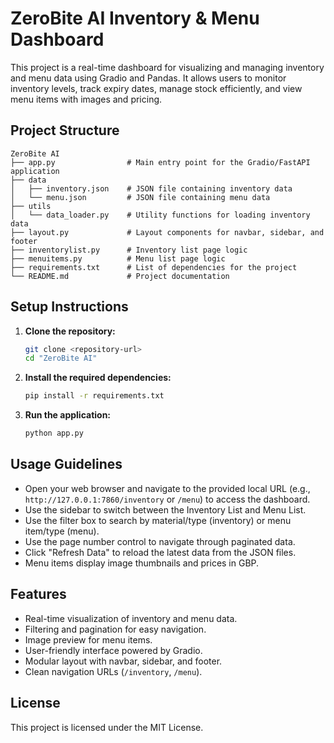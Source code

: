 # ZeroBite AI Inventory & Menu Dashboard

This project is a real-time dashboard for visualizing and managing inventory and menu data using Gradio and Pandas. It allows users to monitor inventory levels, track expiry dates, manage stock efficiently, and view menu items with images and pricing.

## Project Structure

```
ZeroBite AI
├── app.py                # Main entry point for the Gradio/FastAPI application
├── data
│   ├── inventory.json    # JSON file containing inventory data
│   └── menu.json         # JSON file containing menu data
├── utils
│   └── data_loader.py    # Utility functions for loading inventory data
├── layout.py             # Layout components for navbar, sidebar, and footer
├── inventorylist.py      # Inventory list page logic
├── menuitems.py          # Menu list page logic
├── requirements.txt      # List of dependencies for the project
└── README.md             # Project documentation
```

## Setup Instructions

1. **Clone the repository:**
   ```sh
   git clone <repository-url>
   cd "ZeroBite AI"
   ```

2. **Install the required dependencies:**
   ```sh
   pip install -r requirements.txt
   ```

3. **Run the application:**
   ```sh
   python app.py
   ```

## Usage Guidelines

- Open your web browser and navigate to the provided local URL (e.g., `http://127.0.0.1:7860/inventory` or `/menu`) to access the dashboard.
- Use the sidebar to switch between the Inventory List and Menu List.
- Use the filter box to search by material/type (inventory) or menu item/type (menu).
- Use the page number control to navigate through paginated data.
- Click "Refresh Data" to reload the latest data from the JSON files.
- Menu items display image thumbnails and prices in GBP.

## Features

- Real-time visualization of inventory and menu data.
- Filtering and pagination for easy navigation.
- Image preview for menu items.
- User-friendly interface powered by Gradio.
- Modular layout with navbar, sidebar, and footer.
- Clean navigation URLs (`/inventory`, `/menu`).

## License

This project is licensed under the MIT License.

